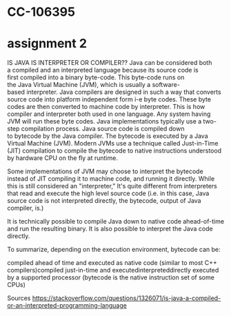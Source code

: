 # CC-106395
# assignment 2

IS JAVA IS INTERPRETER OR COMPILER??
Java can be considered both a compiled and an interpreted language because its source code is first compiled into a binary byte-code. This byte-code runs on the Java Virtual Machine (JVM), which is usually a software-based interpreter.
Java compilers are designed in such a way that converts source code into platform independent form i-e byte codes. These byte codes are then converted to machine code by interpreter. This is how compiler and interpreter both used in one language. Any system having JVM will run these byte codes.
Java implementations typically use a two-step compilation process. Java source code is compiled down to bytecode by the Java compiler. The bytecode is executed by a Java Virtual Machine (JVM). Modern JVMs use a technique called Just-in-Time (JIT) compilation to compile the bytecode to native instructions understood by hardware CPU on the fly at runtime.

Some implementations of JVM may choose to interpret the bytecode instead of JIT compiling it to machine code, and running it directly. While this is still considered an "interpreter," It's quite different from interpreters that read and execute the high level source code (i.e. in this case, Java source code is not interpreted directly, the bytecode, output of Java compiler, is.)

It is technically possible to compile Java down to native code ahead-of-time and run the resulting binary. It is also possible to interpret the Java code directly.

To summarize, depending on the execution environment, bytecode can be:

compiled ahead of time and executed as native code (similar to most C++ compilers)compiled just-in-time and executedinterpreteddirectly executed by a supported processor (bytecode is the native instruction set of some CPUs)

Sources 
https://stackoverflow.com/questions/1326071/is-java-a-compiled-or-an-interpreted-programming-language

